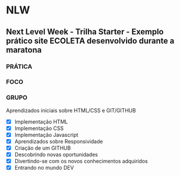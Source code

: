 # NLW
## Next Level Week - Trilha Starter - Exemplo prático site ECOLETA desenvolvido durante a maratona
### PRÁTICA
### FOCO
### GRUPO

Aprendizados iniciais sobre HTML/CSS e GIT/GITHUB

- [X] Implementação HTML
- [X] Implementação CSS
- [X] Implementação Javascript
- [X] Aprendizados sobre Responsividade
- [X] Criação de um GITHUB
- [X] Descobrindo novas oportunidades
- [X] Divertindo-se com os novos conhecimentos adquiridos
- [X] Entrando no mundo DEV